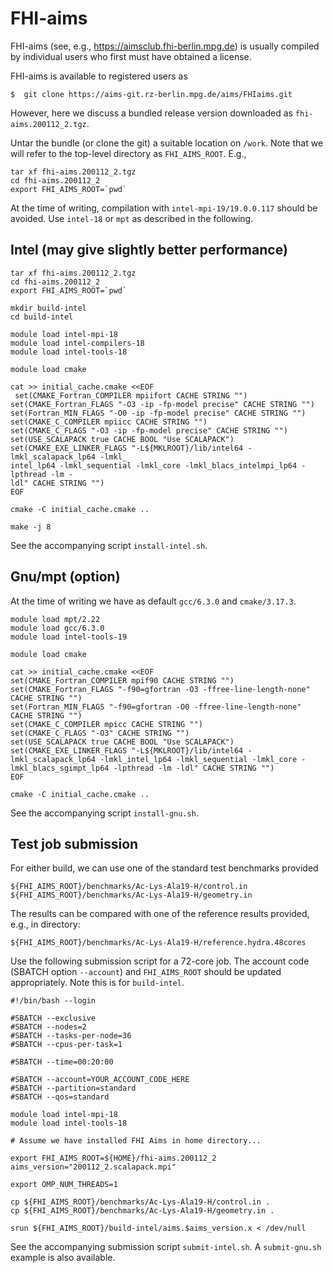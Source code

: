 # FHI-aims

FHI-aims (see, e.g., https://aimsclub.fhi-berlin.mpg.de) is usually compiled
by individual users who first must have obtained a license.

FHI-aims is available to registered users as

```
$  git clone https://aims-git.rz-berlin.mpg.de/aims/FHIaims.git
```

However, here we discuss a bundled release version downloaded as `fhi-aims.200112_2.tgz`.

Untar the bundle (or clone the git) a suitable location on `/work`. Note that we will refer
to the top-level directory as `FHI_AIMS_ROOT`. E.g.,
```
tar xf fhi-aims.200112_2.tgz
cd fhi-aims.200112_2
export FHI_AIMS_ROOT=`pwd`
```

At the time of writing, compilation with `intel-mpi-19/19.0.0.117` should be
avoided. Use `intel-18` or `mpt` as described in the following.

## Intel (may give slightly better performance)

```
tar xf fhi-aims.200112_2.tgz
cd fhi-aims.200112_2
export FHI_AIMS_ROOT=`pwd`

mkdir build-intel
cd build-intel

module load intel-mpi-18
module load intel-compilers-18
module load intel-tools-18

module load cmake

cat >> initial_cache.cmake <<EOF
 set(CMAKE_Fortran_COMPILER mpiifort CACHE STRING "")
set(CMAKE_Fortran_FLAGS "-O3 -ip -fp-model precise" CACHE STRING "")
set(Fortran_MIN_FLAGS "-O0 -ip -fp-model precise" CACHE STRING "")
set(CMAKE_C_COMPILER mpiicc CACHE STRING "")
set(CMAKE_C_FLAGS "-O3 -ip -fp-model precise" CACHE STRING "")
set(USE_SCALAPACK true CACHE BOOL "Use SCALAPACK")
set(CMAKE_EXE_LINKER_FLAGS "-L${MKLROOT}/lib/intel64 -lmkl_scalapack_lp64 -lmkl_
intel_lp64 -lmkl_sequential -lmkl_core -lmkl_blacs_intelmpi_lp64 -lpthread -lm -
ldl" CACHE STRING "")
EOF

cmake -C initial_cache.cmake ..

make -j 8
```

See the accompanying script `install-intel.sh`.

## Gnu/mpt (option)

At the time of writing we have as default `gcc/6.3.0` and `cmake/3.17.3`.

```
module load mpt/2.22
module load gcc/6.3.0
module load intel-tools-19

module load cmake

cat >> initial_cache.cmake <<EOF
set(CMAKE_Fortran_COMPILER mpif90 CACHE STRING "")
set(CMAKE_Fortran_FLAGS "-f90=gfortran -O3 -ffree-line-length-none" CACHE STRING "")
set(Fortran_MIN_FLAGS "-f90=gfortran -O0 -ffree-line-length-none" CACHE STRING "")
set(CMAKE_C_COMPILER mpicc CACHE STRING "")
set(CMAKE_C_FLAGS "-O3" CACHE STRING "")
set(USE_SCALAPACK true CACHE BOOL "Use SCALAPACK")
set(CMAKE_EXE_LINKER_FLAGS "-L${MKLROOT}/lib/intel64 -lmkl_scalapack_lp64 -lmkl_intel_lp64 -lmkl_sequential -lmkl_core -lmkl_blacs_sgimpt_lp64 -lpthread -lm -ldl" CACHE STRING "")
EOF

cmake -C initial_cache.cmake ..

```

See the accompanying script `install-gnu.sh`.

## Test job submission

For either build, we can use one of the standard test benchmarks provided

```
${FHI_AIMS_ROOT}/benchmarks/Ac-Lys-Ala19-H/control.in
${FHI_AIMS_ROOT}/benchmarks/Ac-Lys-Ala19-H/geometry.in
```

The results can be compared with one of the reference results provided, e.g.,
in directory:
```
${FHI_AIMS_ROOT}/benchmarks/Ac-Lys-Ala19-H/reference.hydra.48cores
```

Use the following submission script for a 72-core job. The account code
(SBATCH option `--account`) and `FHI_AIMS_ROOT` should be updated
appropriately. Note this is for `build-intel`.

```
#!/bin/bash --login

#SBATCH --exclusive
#SBATCH --nodes=2
#SBATCH --tasks-per-node=36
#SBATCH --cpus-per-task=1

#SBATCH --time=00:20:00

#SBATCH --account=YOUR_ACCOUNT_CODE_HERE
#SBATCH --partition=standard
#SBATCH --qos=standard

module load intel-mpi-18
module load intel-tools-18

# Assume we have installed FHI Aims in home directory...

export FHI_AIMS_ROOT=${HOME}/fhi-aims.200112_2
aims_version="200112_2.scalapack.mpi"

export OMP_NUM_THREADS=1

cp ${FHI_AIMS_ROOT}/benchmarks/Ac-Lys-Ala19-H/control.in .
cp ${FHI_AIMS_ROOT}/benchmarks/Ac-Lys-Ala19-H/geometry.in .

srun ${FHI_AIMS_ROOT}/build-intel/aims.$aims_version.x < /dev/null
```

See the accompanying submission script `submit-intel.sh`. A `submit-gnu.sh`
example is also available.






